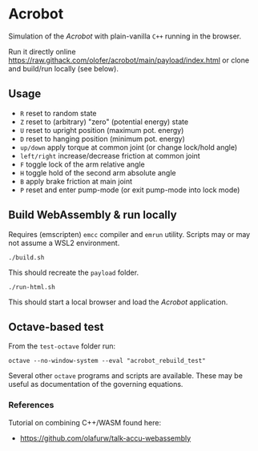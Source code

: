 # Acrobot
Simulation of the *Acrobot* with plain-vanilla `C++` running in the browser.

Run it directly online <https://raw.githack.com/olofer/acrobot/main/payload/index.html> or clone and build/run locally (see below).

## Usage
- `R` reset to random state
- `Z` reset to (arbitrary) "zero" (potential energy) state
- `U` reset to upright position (maximum pot. energy)
- `D` reset to hanging position (minimum pot. energy)
- `up/down` apply torque at common joint (or change lock/hold angle)
- `left/right` increase/decrease friction at common joint
- `F` toggle lock of the arm relative angle
- `H` toggle hold of the second arm absolute angle
- `B` apply brake friction at main joint
- `P` reset and enter pump-mode (or exit pump-mode into lock mode) 

## Build WebAssembly & run locally
Requires (emscripten) `emcc` compiler and `emrun` utility. Scripts may or may not assume a WSL2 environment.

```
./build.sh
```

This should recreate the `payload` folder.

```
./run-html.sh
```

This should start a local browser and load the *Acrobot* application.

## Octave-based test
From the `test-octave` folder run:

```
octave --no-window-system --eval "acrobot_rebuild_test"
```

Several other `octave` programs and scripts are available. These may be useful as documentation of the governing equations.

### References
Tutorial on combining C++/WASM found here: 
- https://github.com/olafurw/talk-accu-webassembly
